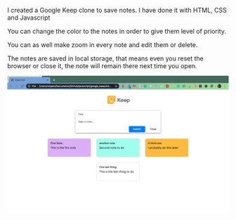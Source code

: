 I created a Google Keep clone to save notes. I have done it with HTML, CSS and Javascript

You can change the color to the notes in order to give them level of priority.

You can as well make zoom in every note and edit them or delete.

The notes are saved in local storage, that means even you reset the browser or close it, the note will remain there next time you open.

![Screenshot](keep.png)
